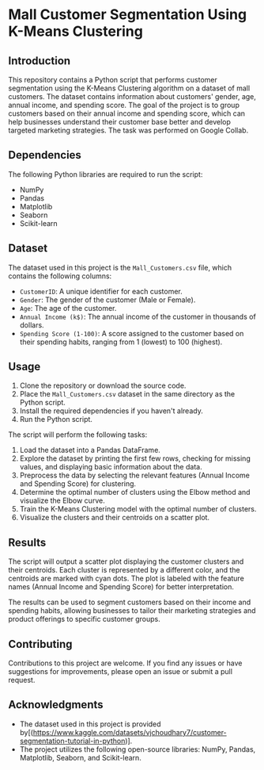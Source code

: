 # Mall Customer Segmentation Using K-Means Clustering

## Introduction

This repository contains a Python script that performs customer segmentation using the K-Means Clustering algorithm on a dataset of mall customers. The dataset contains information about customers' gender, age, annual income, and spending score. The goal of the project is to group customers based on their annual income and spending score, which can help businesses understand their customer base better and develop targeted marketing strategies.
The task was performed on Google Collab.
## Dependencies

The following Python libraries are required to run the script:

- NumPy
- Pandas
- Matplotlib
- Seaborn
- Scikit-learn

## Dataset

The dataset used in this project is the `Mall_Customers.csv` file, which contains the following columns:

- `CustomerID`: A unique identifier for each customer.
- `Gender`: The gender of the customer (Male or Female).
- `Age`: The age of the customer.
- `Annual Income (k$)`: The annual income of the customer in thousands of dollars.
- `Spending Score (1-100)`: A score assigned to the customer based on their spending habits, ranging from 1 (lowest) to 100 (highest).

## Usage

1. Clone the repository or download the source code.
2. Place the `Mall_Customers.csv` dataset in the same directory as the Python script.
3. Install the required dependencies if you haven't already.
4. Run the Python script.

The script will perform the following tasks:

1. Load the dataset into a Pandas DataFrame.
2. Explore the dataset by printing the first few rows, checking for missing values, and displaying basic information about the data.
3. Preprocess the data by selecting the relevant features (Annual Income and Spending Score) for clustering.
4. Determine the optimal number of clusters using the Elbow method and visualize the Elbow curve.
5. Train the K-Means Clustering model with the optimal number of clusters.
6. Visualize the clusters and their centroids on a scatter plot.

## Results

The script will output a scatter plot displaying the customer clusters and their centroids. Each cluster is represented by a different color, and the centroids are marked with cyan dots. The plot is labeled with the feature names (Annual Income and Spending Score) for better interpretation.

The results can be used to segment customers based on their income and spending habits, allowing businesses to tailor their marketing strategies and product offerings to specific customer groups.

## Contributing

Contributions to this project are welcome. If you find any issues or have suggestions for improvements, please open an issue or submit a pull request.

## Acknowledgments

- The dataset used in this project is provided by[(https://www.kaggle.com/datasets/vjchoudhary7/customer-segmentation-tutorial-in-python)].
- The project utilizes the following open-source libraries: NumPy, Pandas, Matplotlib, Seaborn, and Scikit-learn.
